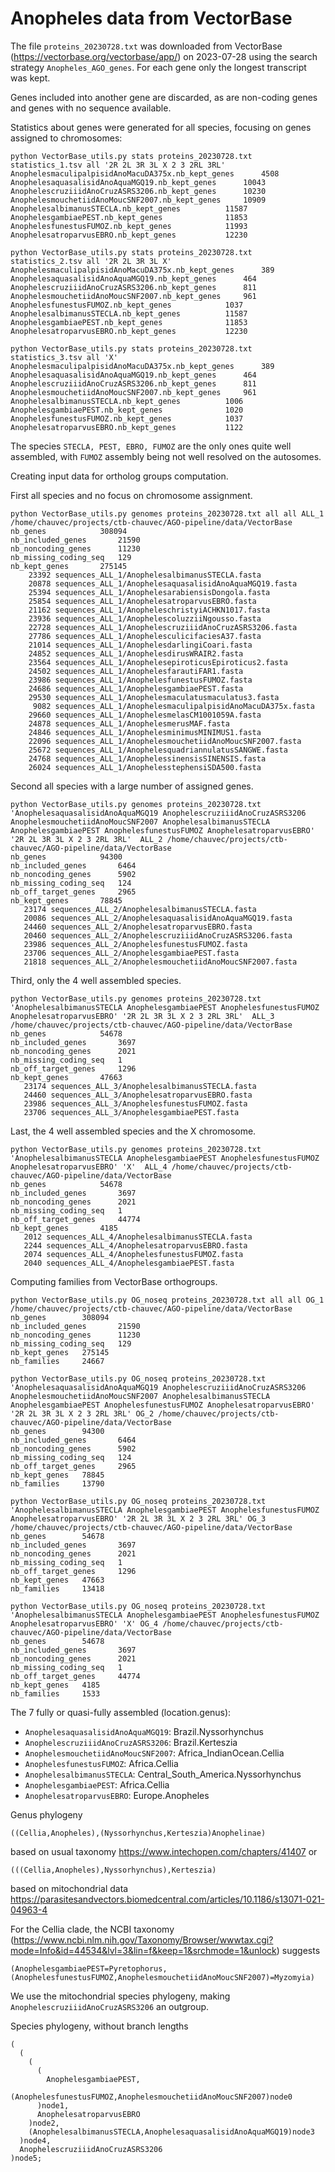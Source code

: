 # Anopheles data from VectorBase

The file `proteins_20230728.txt` was downloaded from VectorBase (https://vectorbase.org/vectorbase/app/) on 2023-07-28
using the search strategy `Anopheles_AGO_genes`. For each gene only the longest transcript was kept.

Genes included into another gene are discarded, as are non-coding genes and genes with no sequence available.

Statistics about genes were generated for all species, focusing on genes assigned to chromosomes:
```
python VectorBase_utils.py stats proteins_20230728.txt statistics_1.tsv all '2R 2L 3R 3L X 2 3 2RL 3RL'
AnophelesmaculipalpisidAnoMacuDA375x.nb_kept_genes      4508
AnophelesaquasalisidAnoAquaMGQ19.nb_kept_genes  	10043
AnophelescruziiidAnoCruzASRS3206.nb_kept_genes  	10230
AnophelesmouchetiidAnoMoucSNF2007.nb_kept_genes 	10909
AnophelesalbimanusSTECLA.nb_kept_genes			11587
AnophelesgambiaePEST.nb_kept_genes      		11853
AnophelesfunestusFUMOZ.nb_kept_genes    		11993
AnophelesatroparvusEBRO.nb_kept_genes   		12230
```

```
python VectorBase_utils.py stats proteins_20230728.txt statistics_2.tsv all '2R 2L 3R 3L X'
AnophelesmaculipalpisidAnoMacuDA375x.nb_kept_genes      389
AnophelesaquasalisidAnoAquaMGQ19.nb_kept_genes  	464
AnophelescruziiidAnoCruzASRS3206.nb_kept_genes  	811
AnophelesmouchetiidAnoMoucSNF2007.nb_kept_genes 	961
AnophelesfunestusFUMOZ.nb_kept_genes    		1037
AnophelesalbimanusSTECLA.nb_kept_genes  		11587
AnophelesgambiaePEST.nb_kept_genes      		11853
AnophelesatroparvusEBRO.nb_kept_genes   		12230
```

```
python VectorBase_utils.py stats proteins_20230728.txt statistics_3.tsv all 'X'
AnophelesmaculipalpisidAnoMacuDA375x.nb_kept_genes      389
AnophelesaquasalisidAnoAquaMGQ19.nb_kept_genes  	464
AnophelescruziiidAnoCruzASRS3206.nb_kept_genes  	811
AnophelesmouchetiidAnoMoucSNF2007.nb_kept_genes 	961
AnophelesalbimanusSTECLA.nb_kept_genes  		1006
AnophelesgambiaePEST.nb_kept_genes      		1020
AnophelesfunestusFUMOZ.nb_kept_genes    		1037
AnophelesatroparvusEBRO.nb_kept_genes   		1122
```

The species `STECLA, PEST, EBRO, FUMOZ` are the only ones quite well
assembled, with `FUMOZ` assembly being not well resolved on the
autosomes.

Creating input data for ortholog groups computation.

First all species and no focus on chromosome assignment.
```
python VectorBase_utils.py genomes proteins_20230728.txt all all ALL_1 /home/chauvec/projects/ctb-chauvec/AGO-pipeline/data/VectorBase
nb_genes        	308094
nb_included_genes       21590
nb_noncoding_genes      11230
nb_missing_coding_seq   129
nb_kept_genes   	275145
    23392 sequences_ALL_1/AnophelesalbimanusSTECLA.fasta
    20878 sequences_ALL_1/AnophelesaquasalisidAnoAquaMGQ19.fasta
    25394 sequences_ALL_1/AnophelesarabiensisDongola.fasta
    25854 sequences_ALL_1/AnophelesatroparvusEBRO.fasta
    21162 sequences_ALL_1/AnopheleschristyiACHKN1017.fasta
    23936 sequences_ALL_1/AnophelescoluzziiNgousso.fasta
    22728 sequences_ALL_1/AnophelescruziiidAnoCruzASRS3206.fasta
    27786 sequences_ALL_1/AnophelesculicifaciesA37.fasta
    21014 sequences_ALL_1/AnophelesdarlingiCoari.fasta
    24852 sequences_ALL_1/AnophelesdirusWRAIR2.fasta
    23564 sequences_ALL_1/AnophelesepiroticusEpiroticus2.fasta
    24502 sequences_ALL_1/AnophelesfarautiFAR1.fasta
    23986 sequences_ALL_1/AnophelesfunestusFUMOZ.fasta
    24686 sequences_ALL_1/AnophelesgambiaePEST.fasta
    29530 sequences_ALL_1/Anophelesmaculatusmaculatus3.fasta
     9082 sequences_ALL_1/AnophelesmaculipalpisidAnoMacuDA375x.fasta
    29660 sequences_ALL_1/AnophelesmelasCM1001059A.fasta
    24878 sequences_ALL_1/AnophelesmerusMAF.fasta
    24846 sequences_ALL_1/AnophelesminimusMINIMUS1.fasta
    22096 sequences_ALL_1/AnophelesmouchetiidAnoMoucSNF2007.fasta
    25672 sequences_ALL_1/AnophelesquadriannulatusSANGWE.fasta
    24768 sequences_ALL_1/AnophelessinensisSINENSIS.fasta
    26024 sequences_ALL_1/AnophelesstephensiSDA500.fasta
```

Second all species with a large number of assigned genes.
```
python VectorBase_utils.py genomes proteins_20230728.txt 'AnophelesaquasalisidAnoAquaMGQ19 AnophelescruziiidAnoCruzASRS3206 AnophelesmouchetiidAnoMoucSNF2007 AnophelesalbimanusSTECLA AnophelesgambiaePEST AnophelesfunestusFUMOZ AnophelesatroparvusEBRO' '2R 2L 3R 3L X 2 3 2RL 3RL'  ALL_2 /home/chauvec/projects/ctb-chauvec/AGO-pipeline/data/VectorBase
nb_genes        	94300
nb_included_genes       6464
nb_noncoding_genes      5902
nb_missing_coding_seq   124
nb_off_target_genes     2965
nb_kept_genes   	78845
   23174 sequences_ALL_2/AnophelesalbimanusSTECLA.fasta
   20086 sequences_ALL_2/AnophelesaquasalisidAnoAquaMGQ19.fasta
   24460 sequences_ALL_2/AnophelesatroparvusEBRO.fasta
   20460 sequences_ALL_2/AnophelescruziiidAnoCruzASRS3206.fasta
   23986 sequences_ALL_2/AnophelesfunestusFUMOZ.fasta
   23706 sequences_ALL_2/AnophelesgambiaePEST.fasta
   21818 sequences_ALL_2/AnophelesmouchetiidAnoMoucSNF2007.fasta
```

Third, only the 4 well assembled species.
```
python VectorBase_utils.py genomes proteins_20230728.txt 'AnophelesalbimanusSTECLA AnophelesgambiaePEST AnophelesfunestusFUMOZ AnophelesatroparvusEBRO' '2R 2L 3R 3L X 2 3 2RL 3RL'  ALL_3 /home/chauvec/projects/ctb-chauvec/AGO-pipeline/data/VectorBase
nb_genes        	54678
nb_included_genes       3697
nb_noncoding_genes      2021
nb_missing_coding_seq   1
nb_off_target_genes     1296
nb_kept_genes   	47663
   23174 sequences_ALL_3/AnophelesalbimanusSTECLA.fasta
   24460 sequences_ALL_3/AnophelesatroparvusEBRO.fasta
   23986 sequences_ALL_3/AnophelesfunestusFUMOZ.fasta
   23706 sequences_ALL_3/AnophelesgambiaePEST.fasta
```

Last, the 4 well assembled species and the X chromosome.
```
python VectorBase_utils.py genomes proteins_20230728.txt 'AnophelesalbimanusSTECLA AnophelesgambiaePEST AnophelesfunestusFUMOZ AnophelesatroparvusEBRO' 'X'  ALL_4 /home/chauvec/projects/ctb-chauvec/AGO-pipeline/data/VectorBase
nb_genes        	54678
nb_included_genes       3697
nb_noncoding_genes      2021
nb_missing_coding_seq   1
nb_off_target_genes     44774
nb_kept_genes   	4185
   2012 sequences_ALL_4/AnophelesalbimanusSTECLA.fasta
   2244 sequences_ALL_4/AnophelesatroparvusEBRO.fasta
   2074 sequences_ALL_4/AnophelesfunestusFUMOZ.fasta
   2040 sequences_ALL_4/AnophelesgambiaePEST.fasta
```

Computing families from VectorBase orthogroups.

```
python VectorBase_utils.py OG_noseq proteins_20230728.txt all all OG_1 /home/chauvec/projects/ctb-chauvec/AGO-pipeline/data/VectorBase
nb_genes        308094
nb_included_genes       21590
nb_noncoding_genes      11230
nb_missing_coding_seq   129
nb_kept_genes   275145
nb_families     24667
```

```
python VectorBase_utils.py OG_noseq proteins_20230728.txt 'AnophelesaquasalisidAnoAquaMGQ19 AnophelescruziiidAnoCruzASRS3206 AnophelesmouchetiidAnoMoucSNF2007 AnophelesalbimanusSTECLA AnophelesgambiaePEST AnophelesfunestusFUMOZ AnophelesatroparvusEBRO' '2R 2L 3R 3L X 2 3 2RL 3RL' OG_2 /home/chauvec/projects/ctb-chauvec/AGO-pipeline/data/VectorBase
nb_genes        94300
nb_included_genes       6464
nb_noncoding_genes      5902
nb_missing_coding_seq   124
nb_off_target_genes     2965
nb_kept_genes   78845
nb_families     13790
```

```
python VectorBase_utils.py OG_noseq proteins_20230728.txt 'AnophelesalbimanusSTECLA AnophelesgambiaePEST AnophelesfunestusFUMOZ AnophelesatroparvusEBRO' '2R 2L 3R 3L X 2 3 2RL 3RL' OG_3 /home/chauvec/projects/ctb-chauvec/AGO-pipeline/data/VectorBase
nb_genes        54678
nb_included_genes       3697
nb_noncoding_genes      2021
nb_missing_coding_seq   1
nb_off_target_genes     1296
nb_kept_genes   47663
nb_families     13418
```

```
python VectorBase_utils.py OG_noseq proteins_20230728.txt 'AnophelesalbimanusSTECLA AnophelesgambiaePEST AnophelesfunestusFUMOZ AnophelesatroparvusEBRO' 'X' OG_4 /home/chauvec/projects/ctb-chauvec/AGO-pipeline/data/VectorBase
nb_genes        54678
nb_included_genes       3697
nb_noncoding_genes      2021
nb_missing_coding_seq   1
nb_off_target_genes     44774
nb_kept_genes   4185
nb_families     1533
```

The 7 fully or quasi-fully assembled (location.genus):
- `AnophelesaquasalisidAnoAquaMGQ19`: Brazil.Nyssorhynchus
- `AnophelescruziiidAnoCruzASRS3206`: Brazil.Kerteszia
- `AnophelesmouchetiidAnoMoucSNF2007`: Africa_IndianOcean.Cellia
- `AnophelesfunestusFUMOZ`: Africa.Cellia
- `AnophelesalbimanusSTECLA`: Central_South_America.Nyssorhynchus
- `AnophelesgambiaePEST`: Africa.Cellia
- `AnophelesatroparvusEBRO`: Europe.Anopheles

Genus phylogeny
```
((Cellia,Anopheles),(Nyssorhynchus,Kerteszia)Anophelinae)
```
based on usual taxonomy
https://www.intechopen.com/chapters/41407
or
```
(((Cellia,Anopheles),Nyssorhynchus),Kerteszia)
```
based on mitochondrial data
https://parasitesandvectors.biomedcentral.com/articles/10.1186/s13071-021-04963-4

For the Cellia clade, the NCBI taxonomy
(https://www.ncbi.nlm.nih.gov/Taxonomy/Browser/wwwtax.cgi?mode=Info&id=44534&lvl=3&lin=f&keep=1&srchmode=1&unlock)
suggests
```
(AnophelesgambiaePEST=Pyretophorus,(AnophelesfunestusFUMOZ,AnophelesmouchetiidAnoMoucSNF2007)=Myzomyia)
```

We use the mitochondrial species phylogeny, making `AnophelescruziiidAnoCruzASRS3206` an outgroup.

Species phylogeny, without branch lengths
```
(
  (
    (
      (
        AnophelesgambiaePEST,
        (AnophelesfunestusFUMOZ,AnophelesmouchetiidAnoMoucSNF2007)node0
      )node1,
      AnophelesatroparvusEBRO
    )node2,
    (AnophelesalbimanusSTECLA,AnophelesaquasalisidAnoAquaMGQ19)node3
  )node4,
  AnophelescruziiidAnoCruzASRS3206
)node5;
```